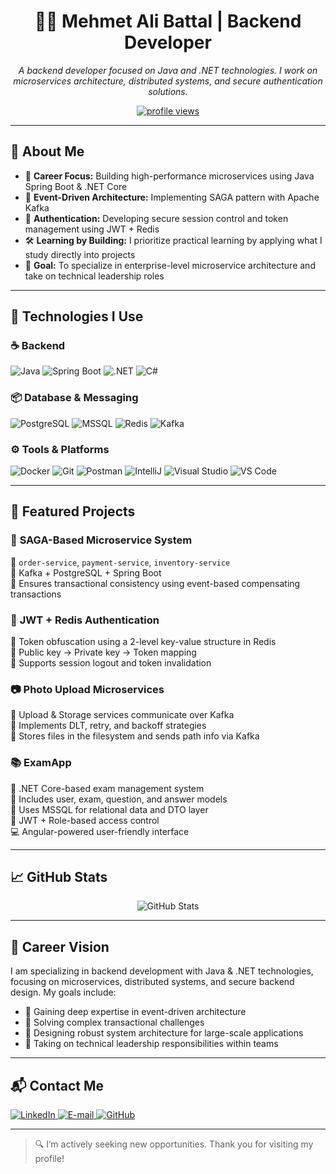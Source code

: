 <h1 align="center">🧑‍💻 Mehmet Ali Battal | Backend Developer</h1>

<p align="center">
  <i>A backend developer focused on Java and .NET technologies. I work on microservices architecture, distributed systems, and secure authentication solutions.</i>
</p>

<p align="center">
  <a href="https://github.com/mabattal">
    <img src="https://komarev.com/ghpvc/?username=mabattal&style=flat-square&color=blue" alt="profile views"/>
  </a>
</p>

---

## 🚀 About Me

- 🎯 **Career Focus:** Building high-performance microservices using Java Spring Boot & .NET Core  
- 🔄 **Event-Driven Architecture:** Implementing SAGA pattern with Apache Kafka  
- 🔐 **Authentication:** Developing secure session control and token management using JWT + Redis  
- 🛠️ **Learning by Building:** I prioritize practical learning by applying what I study directly into projects  
- 🚀 **Goal:** To specialize in enterprise-level microservice architecture and take on technical leadership roles

---

## 🧠 Technologies I Use

### ☕ Backend
![Java](https://img.shields.io/badge/Java-red?style=for-the-badge&logo=openjdk&logoColor=white)
![Spring Boot](https://img.shields.io/badge/Spring_Boot-6DB33F?style=for-the-badge&logo=springboot&logoColor=white)
![.NET](https://img.shields.io/badge/.NET_Core-512BD4?style=for-the-badge&logo=dotnet&logoColor=white)
![C#](https://img.shields.io/badge/C%23-239120?style=for-the-badge&logo=c-sharp&logoColor=white)

### 📦 Database & Messaging
![PostgreSQL](https://img.shields.io/badge/PostgreSQL-316192?style=for-the-badge&logo=postgresql&logoColor=white)
![MSSQL](https://img.shields.io/badge/Microsoft_SQL_Server-CC2927?style=for-the-badge&logo=microsoftsqlserver&logoColor=white)
![Redis](https://img.shields.io/badge/Redis-%23DC382D?style=for-the-badge&logo=redis&logoColor=white)
![Kafka](https://img.shields.io/badge/Kafka-000000?style=for-the-badge&logo=apachekafka&logoColor=white)

### ⚙️ Tools & Platforms
![Docker](https://img.shields.io/badge/Docker-2496ED?style=for-the-badge&logo=docker&logoColor=white)
![Git](https://img.shields.io/badge/Git-F05032?style=for-the-badge&logo=git&logoColor=white)
![Postman](https://img.shields.io/badge/Postman-FF6C37?style=for-the-badge&logo=postman&logoColor=white)
![IntelliJ](https://img.shields.io/badge/IDE-IntelliJ%20IDEA-blue?style=for-the-badge&logo=intellijidea&logoColor=white)
![Visual Studio](https://img.shields.io/badge/Visual_Studio-5C2D91?style=for-the-badge&logo=visualstudio&logoColor=white)
![VS Code](https://img.shields.io/badge/Visual_Studio_Code-007ACC?style=for-the-badge&logo=visualstudiocode&logoColor=white)

---

## 📌 Featured Projects

### 🔄 **SAGA-Based Microservice System**
📁 `order-service`, `payment-service`, `inventory-service`  
🔧 Kafka + PostgreSQL + Spring Boot  
🧠 Ensures transactional consistency using event-based compensating transactions

### 🔐 **JWT + Redis Authentication**
📁 Token obfuscation using a 2-level key-value structure in Redis  
🔐 Public key → Private key → Token mapping  
🔁 Supports session logout and token invalidation

### 📷 **Photo Upload Microservices**
📁 Upload & Storage services communicate over Kafka  
🎯 Implements DLT, retry, and backoff strategies  
💾 Stores files in the filesystem and sends path info via Kafka

### 📚 **ExamApp**
🎯 .NET Core-based exam management system  
👥 Includes user, exam, question, and answer models  
🧩 Uses MSSQL for relational data and DTO layer  
🔐 JWT + Role-based access control  
💻 Angular-powered user-friendly interface

---

## 📈 GitHub Stats

<p align="center">
  <img src="https://github-readme-stats.vercel.app/api?username=mabattal&show_icons=true&theme=tokyonight&hide_border=true" alt="GitHub Stats" />
</p>

---

## 🎯 Career Vision

I am specializing in backend development with Java & .NET technologies, focusing on microservices, distributed systems, and secure backend design. My goals include:

- 🔹 Gaining deep expertise in event-driven architecture  
- 🔹 Solving complex transactional challenges  
- 🔹 Designing robust system architecture for large-scale applications  
- 🔹 Taking on technical leadership responsibilities within teams

---

## 📬 Contact Me

<p align="left">
  <a href="https://linkedin.com/in/mabattal" target="_blank">
    <img alt="LinkedIn" src="https://img.shields.io/badge/LinkedIn-0A66C2?style=for-the-badge&logo=linkedin&logoColor=white" />
  </a>
  <a href="mailto:mehmetalibattal@gmail.com">
    <img alt="E-mail" src="https://img.shields.io/badge/E--mail-D14836?style=for-the-badge&logo=gmail&logoColor=white" />
  </a>
  <a href="https://github.com/mabattal" target="_blank">
    <img alt="GitHub" src="https://img.shields.io/badge/GitHub-000000?style=for-the-badge&logo=github&logoColor=white" />
  </a>
</p>

---

> 🔍 I’m actively seeking new opportunities. Thank you for visiting my profile!
